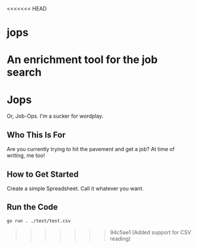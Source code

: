 <<<<<<< HEAD
# jops
An enrichment tool for the job search
=======
# Jops

Or, Job-Ops. I'm a sucker for wordplay.

## Who This Is For

Are you currently trying to hit the pavement and get a job? At time of writing, me too!

## How to Get Started

Create a simple Spreadsheet. Call it whatever you want.

## Run the Code

```sh
go run . ./test/test.csv
```
>>>>>>> 94c5ae1 (Added support for CSV reading)
